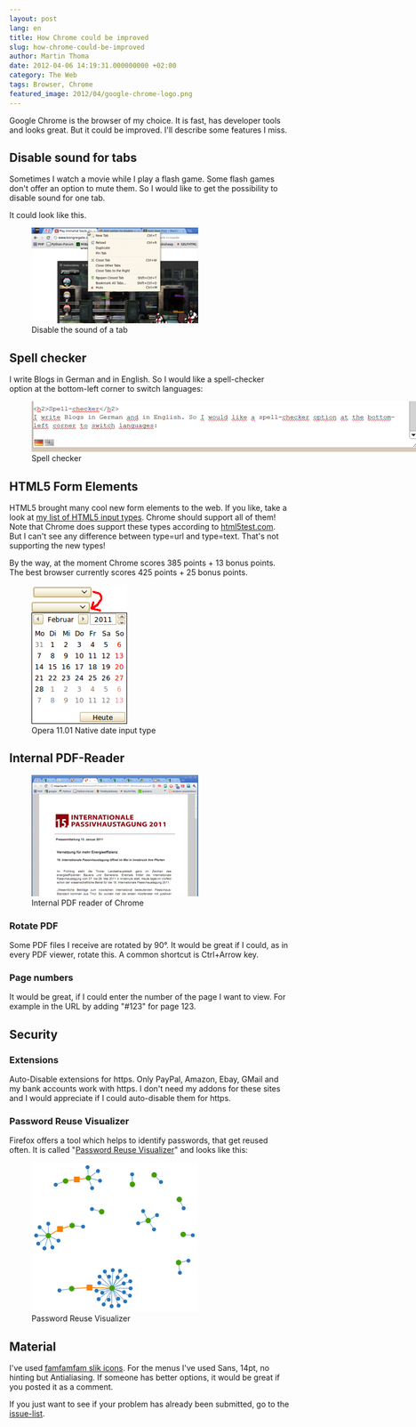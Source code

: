 ```yaml
---
layout: post
lang: en
title: How Chrome could be improved
slug: how-chrome-could-be-improved
author: Martin Thoma
date: 2012-04-06 14:19:31.000000000 +02:00
category: The Web
tags: Browser, Chrome
featured_image: 2012/04/google-chrome-logo.png
---
```

Google Chrome is the browser of my choice. It is fast, has developer tools and looks great. But it could be improved. I'll describe some features I miss.

<h2>Disable sound for tabs</h2>
Sometimes I watch a movie while I play a flash game. Some flash games don't offer an option to mute them. So I would like to get the possibility to disable sound for one tab.

It could look like this.
<figure class="aligncenter">
            <a href="../images/2012/04/disable-tab-sound-300x172.png"><img src="../images/2012/04/disable-tab-sound-300x172.png" alt="Disable the sound of a tab" style="max-width:300px;max-height:172px" class="size-medium wp-image-20981"/></a>
            <figcaption class="text-center">Disable the sound of a tab</figcaption>
        </figure>

<h2>Spell checker</h2>
I write Blogs in German and in English. So I would like a spell-checker option at the bottom-left corner to switch languages:
<figure class="aligncenter">
            <a href="../images/2012/04/spell-checker.png"><img src="../images/2012/04/spell-checker.png" alt="Spell checker" style="max-width:698px;max-height:91px" class="size-full wp-image-21021"/></a>
            <figcaption class="text-center">Spell checker</figcaption>
        </figure>

<h2>HTML5 Form Elements</h2>
HTML5 brought many cool new form elements to the web. If you like, take a look at <a href="http://www.martin-thoma.de/html5/input.php">my list of HTML5 input types</a>. Chrome should support all of them!
Note that Chrome does support these types according to <a href="http://html5test.com/">html5test.com</a>. But I can't see any difference between type=url and type=text. That's not supporting the new types!

By the way, at the moment Chrome scores 385 points + 13 bonus points. The best browser currently scores 425 points + 25 bonus points.

<figure class="aligncenter">
            <a href="../images/2012/04/opera-11.01-date.png"><img src="../images/2012/04/opera-11.01-date.png" alt="Opera 11.01 Native date input type" style="max-width:172px;max-height:250px" class="size-full wp-image-21051"/></a>
            <figcaption class="text-center">Opera 11.01 Native date input type</figcaption>
        </figure>

<h2>Internal PDF-Reader</h2>
<figure class="aligncenter">
            <a href="../images/2012/04/internal-pdf-reader-300x218.png"><img src="../images/2012/04/internal-pdf-reader-300x218.png" alt="Internal PDF reader of Chrome" style="max-width:300px;max-height:218px" class="size-medium wp-image-21001"/></a>
            <figcaption class="text-center">Internal PDF reader of Chrome</figcaption>
        </figure>
<h3>Rotate PDF</h3>
Some PDF files I receive are rotated by 90&deg;. It would be great if I could, as in every PDF viewer, rotate this. A common shortcut is Ctrl+Arrow key.

<h3>Page numbers</h3>
It would be great, if I could enter the number of the page I want to view. For example in the URL by adding "#123" for page 123.

<h2>Security</h2>
<h3>Extensions</h3>
Auto-Disable extensions for https. Only PayPal, Amazon, Ebay, GMail and my bank accounts work with https. I don't need my addons for these sites and I would appreciate if I could auto-disable them for https.

<h3>Password Reuse Visualizer</h3>
Firefox offers a tool which helps to identify passwords, that get reused often. It is called "<a href="https://addons.mozilla.org/de/firefox/addon/password-reuse-visualizer/">Password Reuse Visualizer</a>" and looks like this:

<figure class="aligncenter">
            <a href="../images/2012/04/password-reuse.png"><img src="../images/2012/04/password-reuse.png" alt="Password Reuse Visualizer" style="max-width:300px;max-height:269px" class="size-full wp-image-21101"/></a>
            <figcaption class="text-center">Password Reuse Visualizer</figcaption>
        </figure>

<h2>Material</h2>
I've used <a href="http://www.famfamfam.com/lab/icons/silk/">famfamfam slik icons</a>. For the menus I've used Sans, 14pt, no hinting but Antialiasing. If someone has better options, it would be great if you posted it as a comment.

If you just want to see if your problem has already been submitted, go to the <a href="http://code.google.com/p/chromium/issues/list">issue-list</a>.
